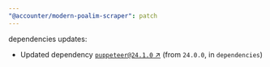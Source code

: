 ```yaml
---
"@accounter/modern-poalim-scraper": patch
---
```

dependencies updates:
  - Updated dependency [`puppeteer@24.1.0` ↗︎](https://www.npmjs.com/package/puppeteer/v/24.1.0) (from `24.0.0`, in `dependencies`)
